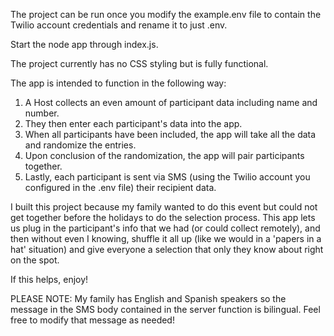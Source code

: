 The project can be run once you modify the example.env file to contain the Twilio account credentials and rename it to just .env.

Start the node app through index.js.  

The project currently has no CSS styling but is fully functional.

The app is intended to function in the following way:

1. A Host collects an even amount of participant data including name and number.
2. They then enter each participant's data into the app.
3. When all participants have been included, the app will take all the data and randomize the entries.
4. Upon conclusion of the randomization, the app will pair participants together.
5. Lastly, each participant is sent via SMS (using the Twilio account you configured in the .env file) their recipient data.

I built this project because my family wanted to do this event but could not get together before the holidays to do the selection process.  This app lets us plug in the participant's info that we had (or could collect remotely), and then without even I knowing, shuffle it all up (like we would in a 'papers in a hat' situation) and give everyone a selection that only they know about right on the spot.

If this helps, enjoy!

PLEASE NOTE: My family has English and Spanish speakers so the message in the SMS body contained in the server function is bilingual.  Feel free to modify that message as needed!
